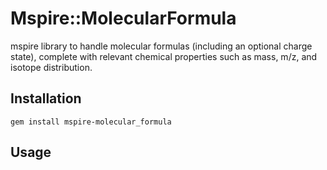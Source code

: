 # Mspire::MolecularFormula

mspire library to handle molecular formulas (including an optional charge state), complete with relevant chemical properties such as mass, m/z, and isotope distribution.

## Installation

    gem install mspire-molecular_formula

## Usage

